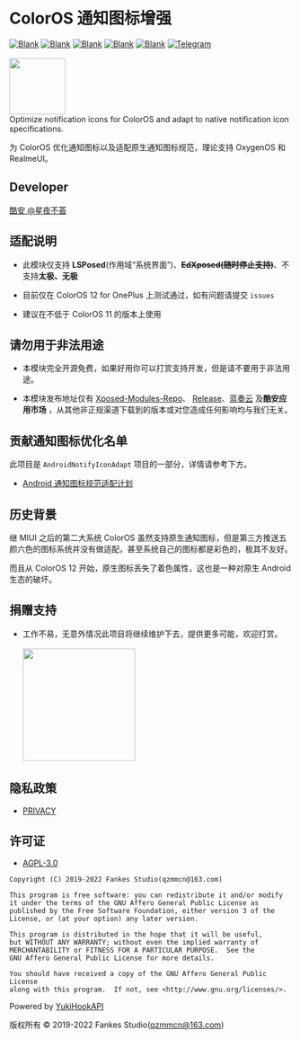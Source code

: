 # ColorOS 通知图标增强

[![Blank](https://img.shields.io/badge/build-passing-brightgreen)](https://github.com/fankes/ColorOSNotifyIcon)
[![Blank](https://img.shields.io/badge/license-AGPL3.0-blue)](https://github.com/fankes/ColorOSNotifyIcon/blob/master/LICENSE)
[![Blank](https://img.shields.io/badge/version-v1.85-green)](https://github.com/fankes/ColorOSNotifyIcon/releases)
[![Blank](https://img.shields.io/github/downloads/fankes/ColorOSNotifyIcon/total?label=Release)](https://github.com/fankes/ColorOSNotifyIcon/releases)
[![Blank](https://img.shields.io/github/downloads/Xposed-Modules-Repo/com.fankes.coloros.notify/total?label=LSPosed%20Repo&logo=Android&style=flat&labelColor=F48FB1&logoColor=ffffff)](https://github.com/Xposed-Modules-Repo/com.fankes.coloros.notify/releases)
[![Telegram](https://img.shields.io/badge/Follow-Telegram-blue.svg?logo=telegram)](https://t.me/XiaofangInternet)
<br/><br/>
<img src="https://github.com/fankes/ColorOSNotifyIcon/blob/master/app/src/main/ic_launcher-playstore.png" width = "100" height = "100"/>
<br/>
Optimize notification icons for ColorOS and adapt to native notification icon specifications.

为 ColorOS 优化通知图标以及适配原生通知图标规范，理论支持 OxygenOS 和 RealmeUI。

## Developer

[酷安 @星夜不荟](http://www.coolapk.com/u/876977)

## 适配说明

- 此模块仅支持 <b>LSPosed</b>(作用域“系统界面”)、<b>~~EdXposed(随时停止支持)~~</b>、不支持<b>太极、无极</b>

- 目前仅在 ColorOS 12 for OnePlus 上测试通过，如有问题请提交 `issues`

- 建议在不低于 ColorOS 11 的版本上使用

## 请勿用于非法用途

- 本模块完全开源免费，如果好用你可以打赏支持开发，但是请不要用于非法用途。

- 本模块发布地址仅有 [Xposed-Modules-Repo](https://github.com/Xposed-Modules-Repo/com.fankes.coloros.notify/releases)、
  [Release](https://github.com/fankes/ColorOSNotifyIcon/releases)、[蓝奏云](https://fankes.lanzouy.com/b030rvjyf) 及**酷安应用市场**
  ，从其他非正规渠道下载到的版本或对您造成任何影响均与我们无关。

## 贡献通知图标优化名单

此项目是 `AndroidNotifyIconAdapt` 项目的一部分，详情请参考下方。

- [Android 通知图标规范适配计划](https://github.com/fankes/AndroidNotifyIconAdapt)

## 历史背景

继 MIUI 之后的第二大系统 ColorOS 虽然支持原生通知图标，但是第三方推送五颜六色的图标系统并没有做适配，甚至系统自己的图标都是彩色的，极其不友好。

而且从 ColorOS 12 开始，原生图标丢失了着色属性，这也是一种对原生 Android 生态的破坏。

## 捐赠支持

- 工作不易，无意外情况此项目将继续维护下去，提供更多可能，欢迎打赏。<br/><br/>
  <img src="https://github.com/fankes/YuKiHookAPI/blob/master/img-src/wechat_code.jpg" width = "200" height = "200"/>

## 隐私政策

- [PRIVACY](https://github.com/fankes/ColorOSNotifyIcon/blob/master/PRIVACY.md)

## 许可证

- [AGPL-3.0](https://www.gnu.org/licenses/agpl-3.0.html)

```
Copyright (C) 2019-2022 Fankes Studio(qzmmcn@163.com)

This program is free software: you can redistribute it and/or modify
it under the terms of the GNU Affero General Public License as
published by the Free Software Foundation, either version 3 of the
License, or (at your option) any later version.

This program is distributed in the hope that it will be useful,
but WITHOUT ANY WARRANTY; without even the implied warranty of
MERCHANTABILITY or FITNESS FOR A PARTICULAR PURPOSE.  See the
GNU Affero General Public License for more details.

You should have received a copy of the GNU Affero General Public License
along with this program.  If not, see <http://www.gnu.org/licenses/>.
```

Powered by [YukiHookAPI](https://github.com/fankes/YukiHookAPI)

版权所有 © 2019-2022 Fankes Studio(qzmmcn@163.com)